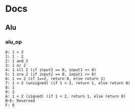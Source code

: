 # Docs

## Alu

### alu_op

	0: 1 + 2
	1: 1 - 2
	2: 1 and 2
	3: 1 or 2
	4: 1 sll 2 (if input2 == 0, input1 << 8)
	5: 1 sra 2 (if input2 == 0, input1 >> 8)
	6: 1 == 2 (if 1==2, return 0, else return 1)
	7: 1 < 2 (unsigned) (if 1 < 2, return 1, else return 0)
	8: 1
	9: 2
	A: 1 < 2 (signed) (if 1 < 2, return 1, else return 0)
	B~E: Reserved
	F: 0
